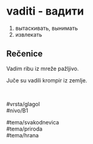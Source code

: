 # vaditi - вадити

1. вытаскивать, вынимать  
2. извлекать  

## Rečenice

Vadim ribu iz mreže pažljivo.  

Juče su vadili krompir iz zemlje.

<br>

#vrsta/glagol  
#nivo/B1  

#tema/svakodnevica  
#tema/priroda  
#tema/hrana  
